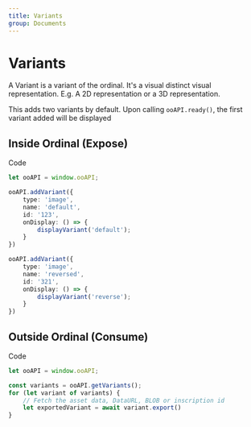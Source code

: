 ```yaml
---
title: Variants
group: Documents
---
```

# Variants
A Variant is a variant of the ordinal. It's a visual distinct visual representation. E.g. A 2D representation or a 3D representation.

This adds two variants by default. Upon calling `ooAPI.ready()`, the first variant added will be displayed

## Inside Ordinal (Expose)

Code
```ts
let ooAPI = window.ooAPI;

ooAPI.addVariant({
    type: 'image',
    name: 'default',
    id: '123',
    onDisplay: () => {
        displayVariant('default');
    }
})

ooAPI.addVariant({
    type: 'image',
    name: 'reversed',
    id: '321',
    onDisplay: () => {
        displayVariant('reverse');
    }
})
```

## Outside Ordinal (Consume)

Code
```ts
let ooAPI = window.ooAPI;

const variants = ooAPI.getVariants();
for (let variant of variants) {
    // Fetch the asset data, DataURL, BLOB or inscription id
    let exportedVariant = await variant.export()
}
```